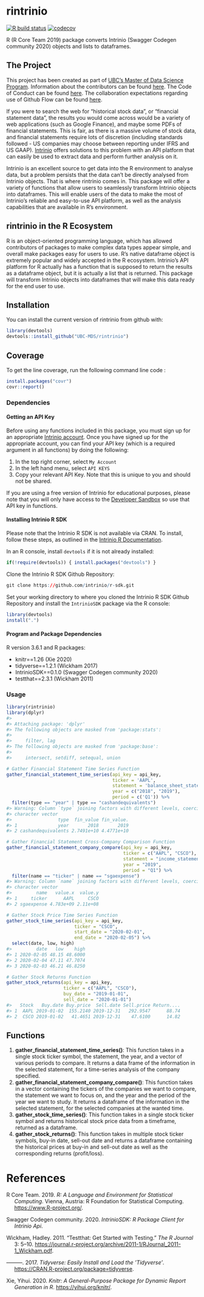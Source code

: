 
<!-- README.md is generated from README.Rmd. Please edit that file -->

# rintrinio

<!-- badges: start -->

[![R build
status](https://github.com/UBC-MDS/rintrinio/workflows/R-CMD-check/badge.svg)](https://github.com/UBC-MDS/rintrinio/actions)
[![codecov](https://codecov.io/gh/UBC-MDS/rintrinio/branch/master/graph/badge.svg)](https://codecov.io/gh/UBC-MDS/rintrinio)
<!-- badges: end -->

R (R Core Team 2019) package converts Intrinio (Swagger Codegen
community 2020) objects and lists to dataframes.

## The Project

This project has been created as part of [UBC’s Master of Data Science
Program](https://masterdatascience.ubc.ca/). Information about the
contributors can be found [here](CONTRIBUTORS.md). The Code of Conduct
can be found [here](CONDUCT.md). The collaboration expectations
regarding use of Github Flow can be found [here](CONTRIBUTING.md).

If you were to search the web for “historical stock data”, or “financial
statement data”, the results you would come across would be a variety of
web applications (such as Google Finance), and maybe some PDFs of
financial statements. This is fair, as there is a massive volume of
stock data, and financial statements require lots of discretion
(including standards followed - US companies may choose between
reporting under IFRS and US GAAP). [Intrinio](https://intrinio.com/)
offers solutions to this problem with an API platform that can easily be
used to extract data and perform further analysis on it.

Intrinio is an excellent source to get data into the R environment to
analyse data, but a problem persists that the data can’t be directly
analysed from Intrinio objects. That is where rintrinio comes in. This
package will offer a variety of functions that allow users to seamlessly
transform Intrinio objects into dataframes. This will enable users of
the data to make the most of Intrinio’s reliable and easy-to-use API
platform, as well as the analysis capabilities that are available in R’s
environment.

## rintrinio in the R Ecosystem

R is an object-oriented programming language, which has allowed
contributors of packages to make complex data types appear simple, and
overall make packages easy for users to use. R’s native dataframe object
is extremely popular and widely accepted in the R ecosystem. Intrinio’s
API platform for R actually has a function that is supposed to return
the results as a dataframe object, but it is actually a list that is
returned. This package will transform Intrinio objects into dataframes
that will make this data ready for the end user to use.

## Installation

You can install the current version of rintrinio from github with:

``` r
library(devtools)
devtools::install_github("UBC-MDS/rintrinio")
```

## Coverage

To get the line coverage, run the following command line code :

``` r
install.packages("covr")
covr::report()
```

### Dependencies

#### Getting an API Key

Before using any functions included in this package, you must sign up
for an appropriate [Intrinio account](https://intrinio.com/). Once you
have signed up for the appropriate account, you can find your API key
(which is a required argument in all functions) by doing the following:

1.  In the top right corner, select `My Account`
2.  In the left hand menu, select `API KEYS`
3.  Copy your relevant API Key. Note that this is unique to you and
    should not be shared.

If you are using a free version of Intrinio for educational purposes,
please note that you will only have access to the [Developer
Sandbox](https://product.intrinio.com/developer-sandbox) so use that API
key in functions.

#### Installing Intrinio R SDK

Please note that the Intrinio R SDK is not available via CRAN. To
install, follow these steps, as outlined in the [Intrinio R
Documentation](https://docs.intrinio.com/documentation/r).

In an R console, install `devtools` if it is not already installed:

``` r
if(!require(devtools)) { install.packages("devtools") }
```

Clone the Intrinio R SDK Github Repository:

``` r
git clone https://github.com/intrinio/r-sdk.git
```

Set your working directory to where you cloned the Intrinio R SDK Github
Repository and install the `IntrinioSDK` package via the R console:

``` r
library(devtools)
install(".")
```

#### Program and Package Dependencies

R version 3.6.1 and R packages:

  - knitr==1.26 (Xie 2020)
  - tidyverse==1.2.1 (Wickham 2017)
  - IntrinioSDK==0.1.0 (Swagger Codegen community 2020)
  - testthat==2.3.1 (Wickham 2011)

### Usage

``` r
library(rintrinio)
library(dplyr)
#> 
#> Attaching package: 'dplyr'
#> The following objects are masked from 'package:stats':
#> 
#>     filter, lag
#> The following objects are masked from 'package:base':
#> 
#>     intersect, setdiff, setequal, union

# Gather Financial Statement Time Series Function
gather_financial_statement_time_series(api_key = api_key, 
                                       ticker = 'AAPL', 
                                       statement = 'balance_sheet_statement', 
                                       year = c("2018", "2019"),
                                       period = c('Q1')) %>% 
  filter(type == "year" | type == "cashandequivalents")
#> Warning: Column `type` joining factors with different levels, coercing to
#> character vector
#>                 type  fin_value fin_value.
#> 1               year       2018       2019
#> 2 cashandequivalents 2.7491e+10 4.4771e+10

# Gather Financial Statement Cross-Company Comparison Function
gather_financial_statement_company_compare(api_key = api_key, 
                                           ticker = c("AAPL", "CSCO"), 
                                           statement = "income_statement", 
                                           year = "2019", 
                                           period = "Q1") %>% 
  filter(name == "ticker" | name == "sgaexpense")
#> Warning: Column `name` joining factors with different levels, coercing to
#> character vector
#>         name   value.x  value.y
#> 1     ticker      AAPL     CSCO
#> 2 sgaexpense 4.783e+09 2.11e+08

# Gather Stock Price Time Series Function
gather_stock_time_series(api_key = api_key,
                         ticker = "CSCO",
                         start_date = "2020-02-01",
                         end_date = "2020-02-05") %>% 
  select(date, low, high)
#>         date   low    high
#> 1 2020-02-05 48.15 48.6000
#> 2 2020-02-04 47.11 47.7074
#> 3 2020-02-03 46.21 46.8250

# Gather Stock Returns Function
gather_stock_returns(api_key = api_key,
                     ticker = c("AAPL", "CSCO"),
                     buy_date = "2019-01-01",
                     sell_date = "2020-01-01")
#>   Stock   Buy.date Buy.price  Sell.date Sell.price Return....
#> 1  AAPL 2019-01-02  155.2140 2019-12-31   292.9547      88.74
#> 2  CSCO 2019-01-02   41.4651 2019-12-31    47.6100      14.82
```

## Functions

1.  **gather\_financial\_statement\_time\_series()**: This function
    takes in a single stock ticker symbol, the statement, the year, and
    a vector of various periods to compare. It returns a data frame of
    the information in the selected statement, for a time-series
    analysis of the company specified.
2.  **gather\_financial\_statement\_company\_compare()**: This function
    takes in a vector containing the tickers of the companies we want to
    compare, the statement we want to focus on, and the year and the
    period of the year we want to study. It returns a dataframe of the
    information in the selected statement, for the selected companies at
    the wanted time.
3.  **gather\_stock\_time\_series()**: This function takes in a single
    stock ticker symbol and returns historical stock price data from a
    timeframe, returned as a dataframe.
4.  **gather\_stock\_returns()**: This function takes in multiple stock
    ticker symbols, buy-in date, sell-out date and returns a dataframe
    containing the historical prices at buy-in and sell-out date as well
    as the corresponding returns (profit/loss).

# References

<div id="refs" class="references hanging-indent">

<div id="ref-R">

R Core Team. 2019. *R: A Language and Environment for Statistical
Computing*. Vienna, Austria: R Foundation for Statistical Computing.
<https://www.R-project.org/>.

</div>

<div id="ref-intrinio">

Swagger Codegen community. 2020. *IntrinioSDK: R Package Client for
Intrinio Api*.

</div>

<div id="ref-testthat">

Wickham, Hadley. 2011. “Testthat: Get Started with Testing.” *The R
Journal* 3: 5–10.
<https://journal.r-project.org/archive/2011-1/RJournal_2011-1_Wickham.pdf>.

</div>

<div id="ref-tidyverse">

———. 2017. *Tidyverse: Easily Install and Load the ’Tidyverse’*.
<https://CRAN.R-project.org/package=tidyverse>.

</div>

<div id="ref-knitr">

Xie, Yihui. 2020. *Knitr: A General-Purpose Package for Dynamic Report
Generation in R*. <https://yihui.org/knitr/>.

</div>

</div>

